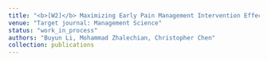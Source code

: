 ```yaml
---
title: "<b>[W2]</b> Maximizing Early Pain Management Intervention Effectiveness via Heterogeneous Treatment Effects"
venue: "Target journal: Management Science"
status: "work_in_process"
authors: "Buyun Li, Mohammad Zhalechian, Christopher Chen"
collection: publications
---
```

